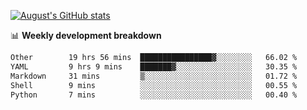 
[![August's GitHub stats](https://github-readme-stats.vercel.app/api?username=zou-weidong&show_icons=true&theme=radical)](https://github.com/zou-weidong)


📊 **Weekly development breakdown**
<!--START_SECTION:waka-->

```txt
Other        19 hrs 56 mins  ████████████████▓░░░░░░░░   66.02 %
YAML         9 hrs 9 mins    ███████▓░░░░░░░░░░░░░░░░░   30.35 %
Markdown     31 mins         ▒░░░░░░░░░░░░░░░░░░░░░░░░   01.72 %
Shell        9 mins          ░░░░░░░░░░░░░░░░░░░░░░░░░   00.55 %
Python       7 mins          ░░░░░░░░░░░░░░░░░░░░░░░░░   00.40 %
```

<!--END_SECTION:waka-->
